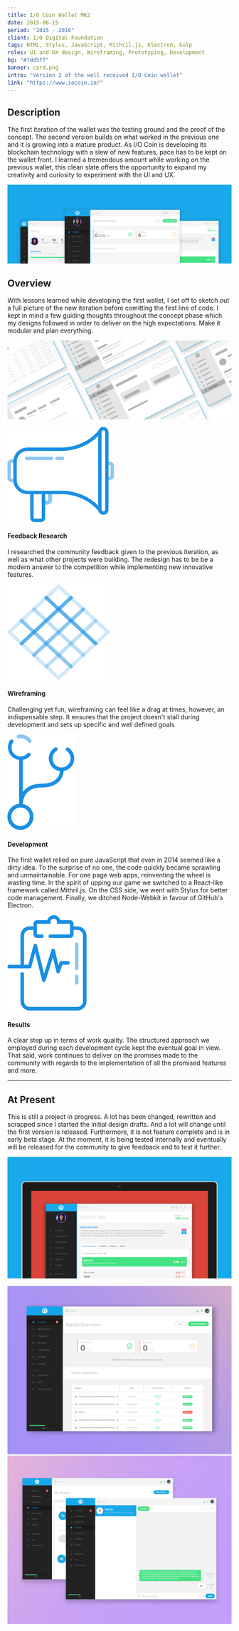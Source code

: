 ```yaml
---
title: I/O Coin Wallet MK2
date: 2015-06-15
period: "2015 - 2016"
client: I/O Digital Foundation
tags: HTML, Stylus, JavaScript, Mithril.js, Electron, Gulp
roles: UI and UX design, Wireframing, Prototyping, Development
bg: "#7dd5ff"
banner: card.png
intro: "Version 2 of the well received I/O Coin wallet"
link: "https://www.iocoin.io/"
---
```


## Description

The first iteration of the wallet was the testing ground and the proof of the concept. The second version builds on what worked in the previous one and it is growing into a mature product. As I/O Coin is developing its blockchain technology with a slew of new features, pace has to be kept on the wallet front. I learned a tremendous amount while working on the previous wallet, this clean slate offers the opportunity to expand my creativity and curiosity to experiment with the UI and UX.

![Overview of I/O Coin MK 2](iocoin-2.jpg)

## Overview

With lessons learned while developing the first wallet, I set off to sketch out a full picture of the new iteration before comitting the first line of code. I kept in mind a few guiding thoughts throughout the concept phase which my designs followed in order to deliver on the high expectations. Make it modular and plan everything.

![Wallet Wireframes](wireframes.png)

<row grid="2">
  <column padding="1.2em">
    <div className="icon">
      <img src="mega.svg" />
    </div>
    <h4>Feedback Research</h4>
    <p>I researched the community feedback given to the previous iteration, as well as what other projects were building. The redesign has to be be a modern answer to the competition while implementing new innovative features.</p>
  </column>
  <column padding="1.2em">
    <div className="icon">
      <img src="wireframes.svg" />
    </div>
    <h4>Wireframing</h4>
    <p>Challenging yet fun, wireframing can feel like a drag at times, however, an indispensable step. It ensures that the project doesn't stall during development and sets up specific and well defined goals</p>
  </column>
</row>
<row grid="2">
  <column padding="1.2em">
    <div className="icon">
      <img src="git.svg" />
    </div>
    <h4>Development</h4>
    <p>The first wallet relied on pure JavaScript that even in 2014 seemed like a dirty idea. To the surprise of no one, the code quickly became sprawling and unmaintainable. For one page web apps, reinventing the wheel is wasting time. In the spirit of upping our game we switched to a React-like framework called Mithril.js. On the CSS side, we went with Stylus for better code management. Finally, we ditched Node-Webkit in favour of GitHub's Electron.</p>
  </column>
  <column padding="1.2em">
    <div className="icon">
      <img src="result.svg" />
    </div>
    <h4>Results</h4>
    <p>A clear step up in terms of work quality. The structured approach we employed during each development cycle kept the eventual goal in view. That said, work continues to deliver on the promises made to the community with regards to the implementation of all the promised features and more.</p>
  </column>
</row>

---

## At Present

This is still a project in progress. A lot has been changed, rewritten and scrapped since I started the initial design drafts. And a lot will change until the first version is released. Furthermore, it is not feature complete and is in early beta stage. At the moment, it is being tested internally and eventually will be released for the community to give feedback and to test it further.

![shot 1](shot1.jpg)

<row grid="2">
  <column>
    <inner>
      <img src="shot2.png" />
    </inner>
  </column>
  <column>
    <inner>
      <img src="shot3.png" />
    </inner>
  </column>
</row>
